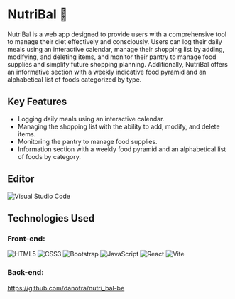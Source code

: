 # NutriBal 🍝

NutriBal is a web app designed to provide users with a comprehensive tool to manage their diet effectively and consciously. Users can log their daily meals using an interactive calendar, manage their shopping list by adding, modifying, and deleting items, and monitor their pantry to manage food supplies and simplify future shopping planning. Additionally, NutriBal offers an informative section with a weekly indicative food pyramid and an alphabetical list of foods categorized by type.

## Key Features
- Logging daily meals using an interactive calendar.
- Managing the shopping list with the ability to add, modify, and delete items.
- Monitoring the pantry to manage food supplies.
- Information section with a weekly food pyramid and an alphabetical list of foods by category.

## Editor

  <img src="https://img.shields.io/badge/Visual%20Studio%20Code-007ACC?style=for-the-badge&logo=visual-studio-code&logoColor=white" alt="Visual Studio Code">

## Technologies Used
### Front-end:

<p>
  <img src="https://img.shields.io/badge/HTML5-E34F26?style=for-the-badge&logo=html5&logoColor=white" alt="HTML5">
  <img src="https://img.shields.io/badge/CSS3-1572B6?style=for-the-badge&logo=css3&logoColor=white" alt="CSS3">
  <img src="https://img.shields.io/badge/Bootstrap-563D7C?style=for-the-badge&logo=bootstrap&logoColor=white" alt="Bootstrap">
  <img src="https://img.shields.io/badge/JavaScript-F7DF1E?style=for-the-badge&logo=javascript&logoColor=black" alt="JavaScript">
  <img src="https://img.shields.io/badge/React-61DAFB?style=for-the-badge&logo=react&logoColor=white" alt="React">
  <img src="https://img.shields.io/badge/Vite-646CFF?style=for-the-badge&logo=vite&logoColor=white" alt="Vite">
</p>
  
### Back-end:
https://github.com/danofra/nutri_bal-be


